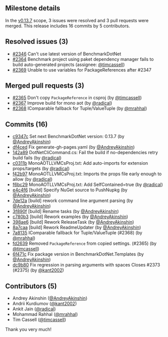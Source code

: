 ## Milestone details

In the [v0.13.7](https://github.com/dotnet/BenchmarkDotNet/issues?q=milestone:v0.13.7) scope, 
3 issues were resolved and 3 pull requests were merged.
This release includes 16 commits by 5 contributors.

## Resolved issues (3)

* [#2346](https://github.com/dotnet/BenchmarkDotNet/issues/2346) Can't use latest version of BenchmarkDotNet
* [#2364](https://github.com/dotnet/BenchmarkDotNet/issues/2364) Benchmark project using paket dependency manager fails to build auto-generated projects (assignee: [@timcassell](https://github.com/timcassell))
* [#2369](https://github.com/dotnet/BenchmarkDotNet/issues/2369) Unable to use variables for PackageReferences after #2347

## Merged pull requests (3)

* [#2365](https://github.com/dotnet/BenchmarkDotNet/pull/2365) Don't copy `PackageReference` in csproj (by [@timcassell](https://github.com/timcassell))
* [#2367](https://github.com/dotnet/BenchmarkDotNet/pull/2367) Improve build for mono aot (by [@radical](https://github.com/radical))
* [#2368](https://github.com/dotnet/BenchmarkDotNet/pull/2368) IComparable fallback for Tuple/ValueTuple (by [@mrahhal](https://github.com/mrahhal))

## Commits (16)

* [c9347c](https://github.com/dotnet/BenchmarkDotNet/commit/c9347c9b319852e9e608182024f14583bc96ba60) Set next BenchmarkDotNet version: 0.13.7 (by [@AndreyAkinshin](https://github.com/AndreyAkinshin))
* [df4ced](https://github.com/dotnet/BenchmarkDotNet/commit/df4cedd86c1135b7a8fdcf25125f7c683bd9cd74) Fix generate-gh-pages.yaml (by [@AndreyAkinshin](https://github.com/AndreyAkinshin))
* [142a89](https://github.com/dotnet/BenchmarkDotNet/commit/142a89e11d17add923501368d9f46e514f8e0ade) DotNetCliCommand.cs: Fail the build if no-dependencies retry build fails (by [@radical](https://github.com/radical))
* [c0311b](https://github.com/dotnet/BenchmarkDotNet/commit/c0311bf687c754ef828928771e205e125ab54db5) MonoAOTLLVMCsProj.txt: Add auto-imports for extension props/targets (by [@radical](https://github.com/radical))
* [f42b97](https://github.com/dotnet/BenchmarkDotNet/commit/f42b9757dd6af5db562cd4ca250558ab0001213d) MonoAOTLLVMCsProj.txt: Imports the props file early enough to allow (by [@radical](https://github.com/radical))
* [f6bc29](https://github.com/dotnet/BenchmarkDotNet/commit/f6bc29bfc75b49387098ddd77ff5aeb096d6fdc2) MonoAOTLLVMCsProj.txt: Add SelfContained=true (by [@radical](https://github.com/radical))
* [e4c4f6](https://github.com/dotnet/BenchmarkDotNet/commit/e4c4f6f4a189e964f8dad4b92573662104355d32) [build] Specify NuGet source to PushNupkg (by [@AndreyAkinshin](https://github.com/AndreyAkinshin))
* [7de12a](https://github.com/dotnet/BenchmarkDotNet/commit/7de12a1d3ee2b37351465ff2175d03d2898f045e) [build] rework command line argument parsing (by [@AndreyAkinshin](https://github.com/AndreyAkinshin))
* [3f890f](https://github.com/dotnet/BenchmarkDotNet/commit/3f890fd4a87dad5718a84a19a0ecff734413a278) [build] Rename tasks (by [@AndreyAkinshin](https://github.com/AndreyAkinshin))
* [c780b3](https://github.com/dotnet/BenchmarkDotNet/commit/c780b3cc6cd3f0e2c398956e49430afa47366061) [build] Rework examples (by [@AndreyAkinshin](https://github.com/AndreyAkinshin))
* [398ae6](https://github.com/dotnet/BenchmarkDotNet/commit/398ae6545ec77aaf395a753d333299c59ab1f591) [build] Rework ReleaseTask (by [@AndreyAkinshin](https://github.com/AndreyAkinshin))
* [8a7caa](https://github.com/dotnet/BenchmarkDotNet/commit/8a7caa7acd6a2b2f5e49b57f225ccbabd268029b) [build] Rework ReadmeUpdater (by [@AndreyAkinshin](https://github.com/AndreyAkinshin))
* [7a8135](https://github.com/dotnet/BenchmarkDotNet/commit/7a8135baac605861635a0b379048c59f1683ca28) IComparable fallback for Tuple/ValueTuple (#2368) (by [@mrahhal](https://github.com/mrahhal))
* [fd2639](https://github.com/dotnet/BenchmarkDotNet/commit/fd2639ff7b9e8353bb48c0eb6668c8bf32d19792) Removed `PackageReference` from copied settings. (#2365) (by [@timcassell](https://github.com/timcassell))
* [6f471c](https://github.com/dotnet/BenchmarkDotNet/commit/6f471cc036ad47c1d57d3723d0eb1a503a544adb) Fix package version in BenchmarkDotNet.Templates (by [@AndreyAkinshin](https://github.com/AndreyAkinshin))
* [dc9b80](https://github.com/dotnet/BenchmarkDotNet/commit/dc9b80443633c4b6837d10d65801868fc75af17c) Fix regression in parsing arguments with spaces Closes #2373 (#2375) (by [@kant2002](https://github.com/kant2002))

## Contributors (5)

* Andrey Akinshin ([@AndreyAkinshin](https://github.com/AndreyAkinshin))
* Andrii Kurdiumov ([@kant2002](https://github.com/kant2002))
* Ankit Jain ([@radical](https://github.com/radical))
* Mohammad Rahhal ([@mrahhal](https://github.com/mrahhal))
* Tim Cassell ([@timcassell](https://github.com/timcassell))

Thank you very much!


